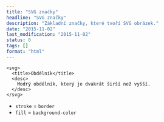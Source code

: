 ```yaml
---
title: "SVG značky"
headline: "SVG značky"
description: "Základní značky, které tvoří SVG obrázek."
date: "2015-11-02"
last_modification: "2015-11-02"
status: 0
tags: []
format: "html"
---
```


<pre><code>&lt;svg>
  &lt;title>Obdélník&lt;/title>
  &lt;desc>
    Modrý obdélník, který je dvakrát širší než vyšší.
  &lt;/desc>
&lt;/svg></code></pre>


<ul>
  <li><code>stroke</code> = <code>border</code></li>
  <li><code>fill</code> = <code>background-color</code></li>
  
</ul>
